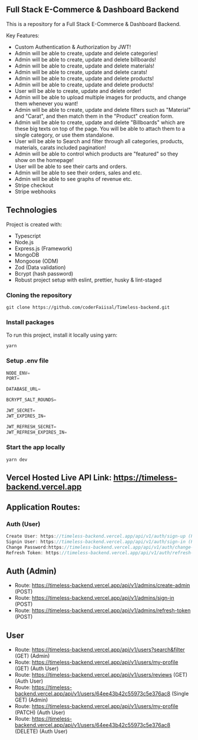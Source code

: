 ## Full Stack E-Commerce & Dashboard Backend

This is a repository for a Full Stack E-Commerce & Dashboard Backend.

Key Features:

- Custom Authentication & Authorization by JWT!
- Admin will be able to create, update and delete categories!
- Admin will be able to create, update and delete billboards!
- Admin will be able to create, update and delete materials!
- Admin will be able to create, update and delete carats!
- Admin will be able to create, update and delete products!
- Admin will be able to create, update and delete products!
- User will be able to create, update and delete order!
- Admin will be able to upload multiple images for products, and change them whenever you want!
- Admin will be able to create, update and delete filters such as "Material" and "Carat", and then match them in the "Product" creation form.
- Admin will be able to create, update and delete "Billboards" which are these big texts on top of the page. You will be able to attach them to a single category, or use them standalone.
- User will be able to Search and filter through all categories, products, materials, carats included pagination!
- Admin will be able to control which products are "featured" so they show on the homepage!
- User will be able to see their carts and orders.
- Admin will be able to see their orders, sales and etc.
- Admin will be able to see graphs of revenue etc.
- Stripe checkout
- Stripe webhooks

## Technologies

Project is created with:

- Typescript
- Node.js
- Express.js (Framework)
- MongoDB
- Mongoose (ODM)
- Zod (Data validation)
- Bcrypt (hash password)
- Robust project setup with eslint, prettier, husky & lint-staged

### Cloning the repository

```shell
git clone https://github.com/coderFaiisal/Timeless-backend.git
```

### Install packages

To run this project, install it locally using yarn:

```shell
yarn
```

### Setup .env file

```ts
NODE_ENV=
PORT=

DATABASE_URL=

BCRYPT_SALT_ROUNDS=

JWT_SECRET=
JWT_EXPIRES_IN=

JWT_REFRESH_SECRET=
JWT_REFRESH_EXPIRES_IN=
```

### Start the app locally

```shell
yarn dev
```

## Vercel Hosted Live API Link: https://timeless-backend.vercel.app

## Application Routes:

### Auth (User)

```ts
Create User: https://timeless-backend.vercel.app/api/v1/auth/sign-up (POST)
Signin User: https://timeless-backend.vercel.app/api/v1/auth/sign-in (POST)
Change Password:https://timeless-backend.vercel.app/api/v1/auth/change-password (POST)
Refresh Token: https://timeless-backend.vercel.app/api/v1/auth/refresh-token (POST)
```

## Auth (Admin)

- Route: https://timeless-backend.vercel.app/api/v1/admins/create-admin (POST)
- Route: https://timeless-backend.vercel.app/api/v1/admins/sign-in (POST)
- Route: https://timeless-backend.vercel.app/api/v1/admins/refresh-token (POST)

## User

- Route: https://timeless-backend.vercel.app/api/v1/users?search&filter (GET) (Admin)
- Route: https://timeless-backend.vercel.app/api/v1/users/my-profile (GET) (Auth User)
- Route: https://timeless-backend.vercel.app/api/v1/users/reviews (GET) (Auth User)
- Route: https://timeless-backend.vercel.app/api/v1/users/64ee43b42c55973c5e376ac8 (Single GET) (Admin)
- Route: https://timeless-backend.vercel.app/api/v1/users/my-profile (PATCH) (Auth User)
- Route: https://timeless-backend.vercel.app/api/v1/users/64ee43b42c55973c5e376ac8 (DELETE) (Auth User)
